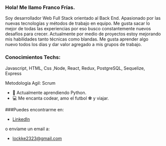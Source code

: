 ### Hola! Me llamo Franco Frías.

Soy desarrollador Web Full Stack orientado al Back End. Apasionado por las nuevas tecnologías y métodos de trabajo en equipo. Me gusta sacar lo mejor de todas las experiencias por eso busco constantemente nuevos desafíos para crecer.
Actualmente por medio de proyectos estoy mejorando mis habilidades tanto técnicas como blandas. Me gusta aprender algo nuevo todos los dias y dar valor agregado a mis grupos de trabajo.

### Conocimientos Techs:
Javascript, HTML, Css ,Node, React, Redux, PostgreSQL, Sequelize, Express 

Metodología Agil: 
Scrum

- 🌱 Actualmente aprendiendo Python.
- 💻 Me encanta codear, amo el futbol ⚽ y viajar. 

###Puedes encontrarme en:
- [LinkedIn](www.linkedin.com/in/franco-nicolás-frías-8a2631216)  

o envíame un email a:
-  lockke2323@gmail.com
